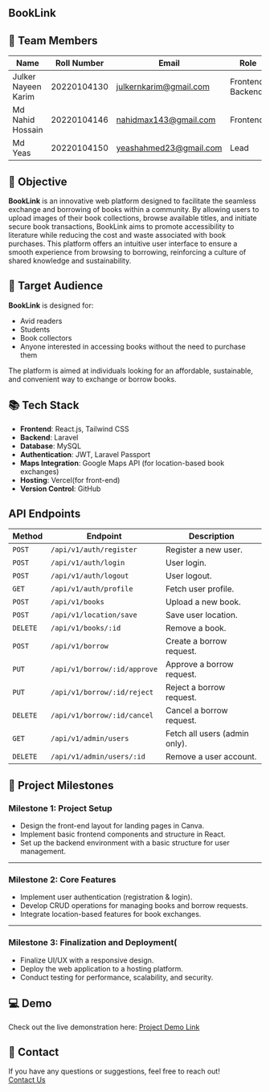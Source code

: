 ## **BookLink** 

## 👥 Team Members

| **Name**               | **Roll Number** | **Email**                         | **Role**              |
|------------------------|-----------------|-----------------------------------|-----------------------|
| Julker Nayeen Karim    | 20220104130     | julkernkarim@gmail.com           | Frontend, Backend     |
| Md Nahid Hossain       | 20220104146     | nahidmax143@gmail.com             | Frontend              |
| Md Yeas                | 20220104150     | yeashahmed23@gmail.com            | Lead                  |



## 🚀 Objective
**BookLink** is an innovative web platform designed to facilitate the seamless exchange and borrowing of books within a community. By allowing users to upload images of their book collections, browse available titles, and initiate secure book transactions, BookLink aims to promote accessibility to literature while reducing the cost and waste associated with book purchases. This platform offers an intuitive user interface to ensure a smooth experience from browsing to borrowing, reinforcing a culture of shared knowledge and sustainability.

## 🎯  Target Audience
**BookLink** is designed for:
- Avid readers
- Students
- Book collectors
- Anyone interested in accessing books without the need to purchase them

The platform is aimed at individuals looking for an affordable, sustainable, and convenient way to exchange or borrow books.

## 📚 Tech Stack
- **Frontend**: React.js, Tailwind CSS
- **Backend**: Laravel
- **Database**: MySQL
- **Authentication**: JWT, Laravel Passport
- **Maps Integration**: Google Maps API (for location-based book exchanges)
- **Hosting**: Vercel(for front-end)
- **Version Control**: GitHub

  
## API Endpoints

| **Method** | **Endpoint**                     | **Description**                  |
|------------|----------------------------------|----------------------------------|
| `POST`     | `/api/v1/auth/register`          | Register a new user.             |
| `POST`     | `/api/v1/auth/login`             | User login.                      |
| `POST`     | `/api/v1/auth/logout`            | User logout.                     |
| `GET`      | `/api/v1/auth/profile`           | Fetch user profile.              |
| `POST`     | `/api/v1/books`                  | Upload a new book.               |
| `POST`     | `/api/v1/location/save`          | Save user location.              |
| `DELETE`   | `/api/v1/books/:id`              | Remove a book.                   |
| `POST`     | `/api/v1/borrow`                 | Create a borrow request.         |
| `PUT`      | `/api/v1/borrow/:id/approve`     | Approve a borrow request.        |
| `PUT`      | `/api/v1/borrow/:id/reject`      | Reject a borrow request.         |
| `DELETE`   | `/api/v1/borrow/:id/cancel`      | Cancel a borrow request.         |
| `GET`      | `/api/v1/admin/users`            | Fetch all users (admin only).    |
| `DELETE`   | `/api/v1/admin/users/:id`        | Remove a user account.           |


## 🌟 Project Milestones

### **Milestone 1: Project Setup**
- Design the front-end layout for landing pages in Canva.
- Implement basic frontend components and structure in React.
- Set up the backend environment with a basic structure for user management.

---

### **Milestone 2: Core Features**
- Implement user authentication (registration & login).
- Develop CRUD operations for managing books and borrow requests.
- Integrate location-based features for book exchanges.

---

### **Milestone 3: Finalization and Deployment**(
- Finalize UI/UX with a responsive design.
- Deploy the web application to a hosting platform.
- Conduct testing for performance, scalability, and security.

## 💻 Demo
Check out the live demonstration here: [Project Demo Link](https://www.canva.com/design/DAGbKhfc95k/EC34QSav3JdoEEESA62d_w/edit)

## 💬 Contact
If you have any questions or suggestions, feel free to reach out!  
[Contact Us](mailto:@julkernkarim@gmail.com)




